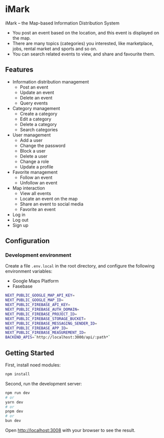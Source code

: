 # iMark
iMark – the Map-based Information Distribution System

- You post an event based on the location, and this event is displayed on the map.
- There are many topics (categories) you interested, like marketplace, jobs, rental market and sports and so on.
- You can search related events to view, and share and favourite them.

## Features
- Information distribution management
    - Post an event
    - Update an event
    - Delete an event
    - Query events
- Category management
    - Create a category
    - Edit a category
    - Delete a category
    - Search categories
- User management
    - Add a user
    - Change the password
    - Block a user
    - Delete a user
    - Change a role
    - Update a profile
- Favorite management
    - Follow an event
    - Unfollow an event
- Map interaction
    - View all events
    - Locate an event on the map
    - Share an event to social media
    - Favorite an event
- Log in
- Log out
- Sign up

## Configuration

### Development environment
Create a file `.env.local` in the root directory, and configure the following environment variables:
- Google Maps Platform
- Fasebase

```bash
NEXT_PUBLIC_GOOGLE_MAP_API_KEY=
NEXT_PUBLIC_GOOGLE_MAP_ID=
NEXT_PUBLIC_FIREBASE_API_KEY=
NEXT_PUBLIC_FIREBASE_AUTH_DOMAIN=
NEXT_PUBLIC_FIREBASE_PROJECT_ID=
NEXT_PUBLIC_FIREBASE_STORAGE_BUCKET=
NEXT_PUBLIC_FIREBASE_MESSAGING_SENDER_ID=
NEXT_PUBLIC_FIREBASE_APP_ID=
NEXT_PUBLIC_FIREBASE_MEASUREMENT_ID=
BACKEND_APIS=`http://localhost:3000/api/:path*`
```

## Getting Started

First, install noed modules:
```bash
npm install
```

Second, run the development server:

```bash
npm run dev
# or
yarn dev
# or
pnpm dev
# or
bun dev
```

Open [http://localhost:3008](http://localhost:3008) with your browser to see the result.